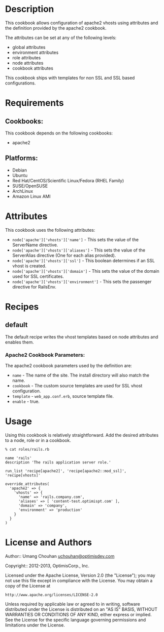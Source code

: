 Description
===========

This cookbook allows configuration of apache2 vhosts using attributes and the definition provided by the apache2 cookbook.

The attributes can be set at any of the following levels:

* global attributes
* environment attributes
* role attributes
* node attributes
* cookbook attributes

This cookbook ships with templates for non SSL and SSL based configurations. 

Requirements
============

## Cookbooks:

This cookbook depends on the following cookbooks:

* apache2

## Platforms:

* Debian
* Ubuntu
* Red Hat/CentOS/Scientific Linux/Fedora (RHEL Family)
* SUSE/OpenSUSE
* ArchLinux
* Amazon Linux AMI

Attributes
==========

This cookbook uses the following attributes: 

* `node['apache']['vhosts']['name']` - This sets the value of the ServerName directive.
* `node['apache']['vhosts']['aliases']` - This sets the value of the ServerAlias directive (One for each alias provided).
* `node['apache']['vhosts']['ssl']` - This boolean determines if an SSL vhost is created.
* `node['apache']['vhosts']['domain']` - This sets the value of the domain used for SSL certificates.
* `node['apache']['vhosts']['environment']` - This sets the passenger directive for RailsEnv.

Recipes
=======

default
-------

The default recipe writes the vhost templates based on node attributes and enables them.

### Apache2 Cookbook Parameters:

The apache2 cookbook parameters used by the definition are:

* `name` - The name of the site. The install directory will also match the name.
* `cookbook` - The custom source templates are used for SSL vhost configuration.
* `template` - `web_app.conf.erb`, source template file. 
* `enable` - true.

Usage
=====

Using this cookbook is relatively straightforward. Add the desired attributes to a node, role or in a cookbook.

    % cat roles/rails.rb

    name 'rails'
    description 'The rails application server role.'

    run_list 'recipe[apache2]', 'recipe[apache2::mod_ssl]', 'recipe[vhosts]'

    override_attributes(
      'apache2' => {
        'vhosts' => {
          'name' => 'rails.company.com',
          'aliases' => [ 'content-test.optimispt.com' ],
          'domain' => 'company',
          'environment' => 'production'
        }
      }
    )

License and Authors
===================

Author:: Umang Chouhan <uchouhan@optimisdev.com>

Copyright:: 2012-2013, OptimisCorp., Inc.

Licensed under the Apache License, Version 2.0 (the "License");
you may not use this file except in compliance with the License.
You may obtain a copy of the License at

    http://www.apache.org/licenses/LICENSE-2.0

Unless required by applicable law or agreed to in writing, software
distributed under the License is distributed on an "AS IS" BASIS,
WITHOUT WARRANTIES OR CONDITIONS OF ANY KIND, either express or implied.
See the License for the specific language governing permissions and
limitations under the License.
